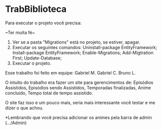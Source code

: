 # TrabBiblioteca

Para executar o projeto você precisa: 

~Ter muita fé~

1. Ver se a pasta "Migrations" está no projeto, se estiver, apagar. 
2. Executar os seguintes comandos: 
   Uninstall-package EntityFramework;
   Install-package EntityFramework;
   Enable-Migrations;
   Add-Migtration First;
   Update-Database;
3. Executar o projeto. 

Esse trabalho foi feito em equipe:
Gabriel M. 
Gabriel C.
Bruno L. 

O intuito do trabalho era fazer um site para gerencimentos de:
Episódios Assistidos, 
Episódios sendo Assistidos,
Temporadas finalizadas,
Anime concluído, 
Tempo total de tempo assistido. 

O site faz isso e um pouco mais, seria mais interessante você testar e me dizer o que achou. 

*Lembrando que você precisa adicionar os animes pela barra de admin (.../Admin) 
 
